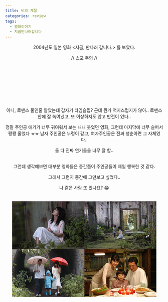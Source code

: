 ```yaml
---
title: 비의 계절
categories: review
tags:
  - 영화이야기
  - 지금만나러갑니다
---
```

<p align="center">
2004년도 일본 영화 <지금, 만나러 갑니다.> 를 보았다.

<p align="center">
// 스포 주의 //
</p>

<br>
<br>
<br>
<br>
<br>
<br>
<br>



<p align="center">
아니, 로맨스 물인줄 알았는데 갑자기 타임슬립? 근데 뭔가 억지스럽지가 않아.. 로맨스 안에 잘 녹여냈고, 또 이상하지도 않고 반전이 있다.. <br>

<p align="center">
정말 주인공 애기가 너무 귀여워서 보는 내내 웃었던 영화, 그런데 마지막에 너무 슬퍼서 펑펑 울었다 ㅠㅠ 남자 주인공은 누렁이 같고, 여자주인공은 진짜 청순아련 그 자체였다.. <br>

<p align="center">
둘 다 진짜 연기들을 너무 잘 함.. <br>

<br>

<p align="center">
그런데 생각해보면 대부분 영화들은 중간쯤이 주인공들이 제일 행복한 것 같다. <br>

<p align="center">
그래서 그런지 중간에 그만보고 싶었다.. <br>

<p align="center">
나 같은 사람 또 있나요? 😂 <br><br><br>


<img src="/images/지금만나러갑니다.jpg" />

</p>
 